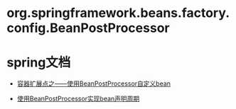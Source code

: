 # org.springframework.beans.factory.config.BeanPostProcessor









# spring文档

- [容器扩展点之——使用BeanPostProcessor自定义bean](https://docs.spring.io/spring-framework/docs/current/reference/html/core.html#beans-factory-extension-bpp)

- [使用BeanPostProcessor实现bean声明周期](https://docs.spring.io/spring-framework/docs/current/reference/html/core.html#beans-factory-lifecycle)